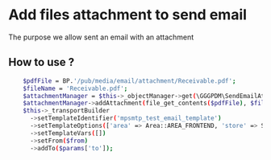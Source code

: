 # Add files attachment to send email

The purpose we allow sent an email with an attachment

## How to use ?

```bash
    $pdfFile = BP.'/pub/media/email/attachment/Receivable.pdf';
    $fileName = 'Receivable.pdf';
    $attachmentManager = $this->_objectManager->get(\GGGPDM\SendEmailAttachment\Model\AttachmentManager::class);
    $attachmentManager->addAttachment(file_get_contents($pdfFile), $fileName);
    $this->_transportBuilder
      ->setTemplateIdentifier('mpsmtp_test_email_template')
      ->setTemplateOptions(['area' => Area::AREA_FRONTEND, 'store' => Store::DEFAULT_STORE_ID])
      ->setTemplateVars([])
      ->setFrom($from)
      ->addTo($params['to']);
```
